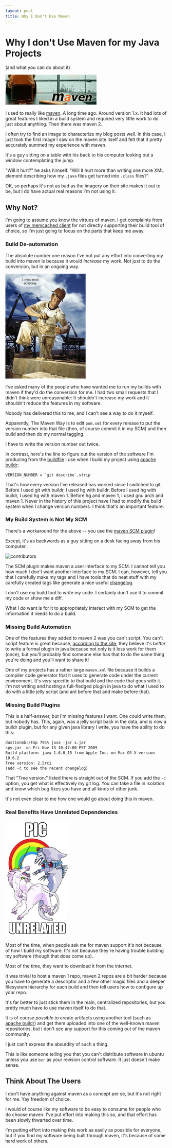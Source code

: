 ```yaml
---
layout: post
title: Why I Don't Use Maven
---
```


# Why I don't Use Maven for my Java Projects

(and what you can do about it)

<div>
     <img src="/images/maven.png" alt="maven" class="floatright"/>
</div>

I used to really like [maven][maven].  A long time ago.  Around version 1.x.
It had lots of great features I liked in a build system and required
very little work to do just about anything.  Then there was maven 2.

I often try to find an image to characterize my blog posts well.  In
this case, I just took the first image I saw on the maven site itself
and felt that it pretty accurately summed my experience with maven.

It's a guy sitting on a table with his back to his computer looking
out a window contemplating the jump.

"Will it hurt?" he asks himself.  "Will it hurt more than writing one
more XML element describing how my `.java` files get turned into
`.class` files?"

OK, so perhaps it's not as bad as the imagery on their site makes it out
to be, but I do have actual real reasons I'm not using it.

## Why Not?

I'm going to assume you know the virtues of maven.  I get complaints
from users of [my memcached client][spymemcached] for not directly
supporting their build tool of choice, so I'm just going to focus on
the parts that keep me away.

### Build De-automation

The absolute number one reason I've not put any effort into converting
my build into maven is because it would *increase* my work.  Not just
to do the conversion, but in an ongoing way.

<div>
    <img src="/images/manual.png"
      class="floatleft" alt="manual labor" />
</div>

I've asked many of the people who have wanted me to run my builds with
maven if they'd do the conversion for me.  I had two small requests
that I didn't think were unreasonable: It shouldn't increase my work
and it shouldn't reduce the features in my software.

Nobody has delivered this to me, and I can't see a way to do it myself.

Apparently, The Maven Way is to edit `pom.xml` for every release to
put the version number into that file (then, of course commit it in my
SCM) and then build and then do my normal tagging.

I have to write the version number out twice.

In contrast, here's the line to figure out the version of the software
I'm producing from the [buildfile][buildfile] I use when
I build my project using [apache buildr][buildr]:

    VERSION_NUMBER = `git describe`.strip

That's how every version I've released has worked since I switched to
git.  Before I used git with buildr, I used hg with buildr.  Before I
used hg with buildr, I used hg with maven 1.  Before hg and maven 1, I
used gnu arch and maven 1.  Never in the history of this project have
I had to modify the build system when I change version numbers.  I
think that's an important feature.

### My Build System is Not My SCM

There's a workaround for the above -- you use the [maven SCM plugin][mavenscm]!

Except, it's as backwards as a guy sitting on a desk facing away from
his computer.

<div>
    <img src="http://chart.apis.google.com/chart?cht=p&chs=250x140&chd=s:jSGBB&chl=Trond|Dustin|Sean|Patrick|Steve"
      class="floatright" alt="contributors" />
</div>

The SCM plugin makes maven a user interface to my SCM.  I cannot tell
you how much I don't want another interface to my SCM.  I can,
however, tell you that I carefully make my tags and I have tools that
do neat stuff with my carefully created tags like generate a nice
useful [changelog][changelog].

I don't use my build tool to write my code.  I certainly don't use it
to commit my code or show me a diff.

What I *do* want is for it to appropriately interact with my SCM to
get the information it needs to do a build.

### Missing Build Automation

One of the features they added to maven 2 was you can't script.  You
can't script feature is great because, [according to the
site][m2excuse], they believe it's *better* to write a formal plugin
in java because not only is it less work for them (once), but you'll
probably find someone else has that to do the same thing you're doing
and you'll want to share it!

One of my projects has a rather large `maven.xml` file because it
builds a compiler code generator that it uses to generate code under
the current environment.  It's *very* specific to that build and the
code that goes with it.  I'm not writing and hosting a full-fledged
plugin in java to do what I used to do with a little jelly script (and
ant before that and make before that).

### Missing Build Plugins

This is a half-answer, but I'm missing features I want.  One could
write them, but nobody has.  This, again, was a jelly script back in
the data, and is now a buildr plugin, but for any given java library I
write, you have the ability to do this:

    dustinnmb:/tmp 794% java -jar x.jar
    spy.jar  on Fri Nov 13 10:47:00 PST 2009
    Build platform: java 1.6.0_15 from Apple Inc. on Mac OS X version 10.6.2
    Tree version: 2.5rc1
    (add -c to see the recent changelog)

That "Tree version:" listed there is straight out of the SCM.  If you
add the `-c` option, you get what is effectively my git log.  You can
take a file in isolation and know which bug fixes you have and all
kinds of other junk.

It's not even clear to me how one would go about doing this in maven.

### Real Benefits Have Unrelated Dependencies

<div>
    <img src="/images/unrelated.png"
      class="floatleft" alt="unrelated picture" />
</div>

Most of the time, when people ask me for maven support it's not
because of how I build my software.  It's not because they're having
trouble building my software (though that does come up).

Most of the time, they want to download it from the internet.

It was trivial to host a maven 1 repo, maven 2 repos are a bit harder
because you have to generate a descriptor and a few other magic files
and a deeper filesystem hierarchy for each build and then tell users
how to configure up your repo.

It's far better to just stick them in the main, centralized
repositories, but you pretty much have to use maven itself to do
that.

It is of course *possible* to create artifacts using another tool
(such as [apache buildr][buildr]) and get them uploaded into one of
the well-known maven repositories, but I don't see any support for
this coming out of the maven community.

I just can't express the absurdity of such a thing.

This is like someone telling you that you can't distribute software in
ubuntu unless you use `bzr` as your revision control software.  It
just doesn't make sense.

## Think About The Users

I don't have anything against maven as a concept per se, but it's not
right for me.  Yay freedom of choice.

I would of course like my software to be easy to consume for people
who do choose maven.  I've put effort into making this so, and that
effort has been slowly thwarted over time.

I'm putting effort into making this work as easily as possible for
everyone, but if you find my software being built through maven, it's
because of some hard work of others.

[maven]: http://maven.apache.org/
[buildfile]: http://github.com/dustin/java-memcached-client/blob/master/buildfile
[buildr]: http://buildr.apache.org/
[spymemcached]: http://code.google.com/p/spymemcached/
[mavenscm]: http://maven.apache.org/scm/plugins/index.html
[changelog]: http://dustin.github.com/java-memcached-client/changelog.html
[m2excuse]: http://maven.apache.org/maven1.html#m1-maven-xml
